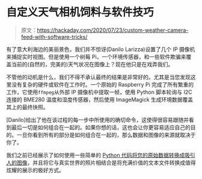 # 自定义天气相机饲料与软件技巧

> 原文：<https://hackaday.com/2020/07/23/custom-weather-camera-feed-with-software-tricks/>

有了意大利海边的美丽景色，我们并不惊讶(Danilo Larizza)设置了几个 IP 摄像机来捕捉实时视图。但是使用一个树莓 Pi，一个环境传感器，和一些软件欺骗来覆盖当前的(自然的，完美的)天气状况在图像上？现在他只是在戏弄我们。

不管他的动机是什么，我们不得不承认最终的结果是非常好的。尤其是当您发现这里没有复杂的硬件或软件在工作时。一个原始的 Raspberry Pi 完成了所有繁重的工作，它使用`ffmpeg`从外部 IP 摄像机中提取一帧，使用 Python 脚本轮询与 I2C 连接的 BME280 温度和湿度传感器，然后使用 ImageMagick 生成环境数据覆盖其上的最终快照。

[Danilo]给出了他在该过程的每一步中所使用的确切命令，这使得很容易跟随并看到最后一切是如何组合在一起的。如果你想的话，这也会让你更容易适应自己的目的。一旦你看到所有的部分是如何组合在一起的，那么数据和图像的来源就取决于你了。

我们之前已经展示了如何使用一些简单的 [Python 代码将您的原始数据转换成吸引人的图像](https://hackaday.com/2018/03/21/making-pictures-worth-1000-words-in-python/)，并且将它与真实世界的照片相结合是将充满价值的文本文件转换成值得炫耀的展示的极好方式。